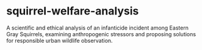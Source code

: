 # squirrel-welfare-analysis
A scientific and ethical analysis of an infanticide incident among Eastern Gray Squirrels, examining anthropogenic stressors and proposing solutions for responsible urban wildlife observation.
